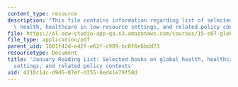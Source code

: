 ```yaml
---
content_type: resource
description: "This file contains information regarding list of selected books on global\
  \ health, healthcare in low-resource settings, and related policy contexts.\r\n"
file: https://ol-ocw-studio-app-qa.s3.amazonaws.com/courses/15-s07-globalhealth-lab-spring-2013/421bc14cd9d607efd3558ed41e79f58d_MIT15_S07S13_janreadlist.pdf
file_type: application/pdf
parent_uid: 1601f42d-e42f-e62f-c909-bc0f6e6bdd73
resourcetype: Document
title: 'January Reading List: Selected books on global health, healthcare in low-resource
  settings, and related policy contexts'
uid: 421bc14c-d9d6-07ef-d355-8ed41e79f58d
---
```

